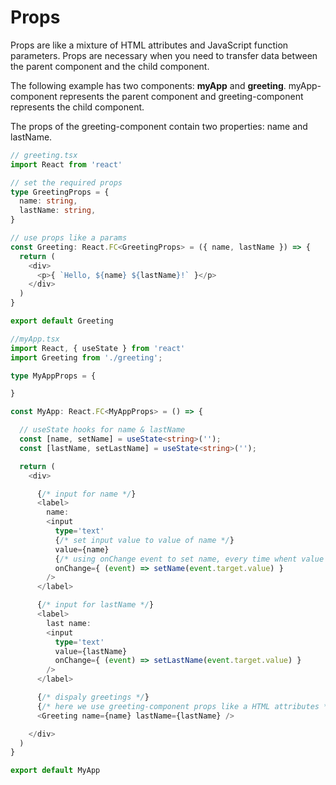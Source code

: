 <h1>Props</h1>

Props are like a mixture of HTML attributes and JavaScript function parameters. Props are necessary when you need to transfer data between the parent component and the child component.

The following example has two components: **myApp** and **greeting**. myApp-component represents the parent component and greeting-component represents the child component.

The props of the greeting-component contain two properties: name and lastName.

```typescript
// greeting.tsx
import React from 'react'

// set the required props
type GreetingProps = {
  name: string,
  lastName: string,
}

// use props like a params
const Greeting: React.FC<GreetingProps> = ({ name, lastName }) => {
  return (
    <div>
      <p>{ `Hello, ${name} ${lastName}!` }</p>
    </div>
  )
}

export default Greeting

```

```typescript
//myApp.tsx
import React, { useState } from 'react'
import Greeting from './greeting';

type MyAppProps = {

}

const MyApp: React.FC<MyAppProps> = () => {

  // useState hooks for name & lastName
  const [name, setName] = useState<string>('');
  const [lastName, setLastName] = useState<string>('');

  return (
    <div>

      {/* input for name */}
      <label>
        name:
        <input
          type='text'
          {/* set input value to value of name */}
          value={name}
          {/* using onChange event to set name, every time whent value of input has changed */}
          onChange={ (event) => setName(event.target.value) }
        />
      </label>

      {/* input for lastName */}
      <label>
        last name:
        <input
          type='text'
          value={lastName}
          onChange={ (event) => setLastName(event.target.value) }
        />
      </label>

      {/* dispaly greetings */}
      {/* here we use greeting-component props like a HTML attributes */}
      <Greeting name={name} lastName={lastName} />

    </div>
  )
}

export default MyApp

```
